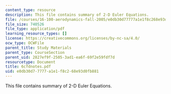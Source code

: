 ```yaml
---
content_type: resource
description: This file contains summary of 2-D Euler Equations.
file: /courses/16-100-aerodynamics-fall-2005/e0db30d77777a1e1f8c268e93d0fb881_6cfdnotes.pdf
file_size: 740526
file_type: application/pdf
learning_resource_types: []
license: https://creativecommons.org/licenses/by-nc-sa/4.0/
ocw_type: OCWFile
parent_title: Study Materials
parent_type: CourseSection
parent_uid: 2827ef9f-2505-3ad1-ea6f-69f2e59fdf7d
resourcetype: Document
title: 6cfdnotes.pdf
uid: e0db30d7-7777-a1e1-f8c2-68e93d0fb881
---
```

This file contains summary of 2-D Euler Equations.